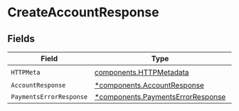 # CreateAccountResponse


## Fields

| Field                                                                                 | Type                                                                                  | Required                                                                              | Description                                                                           |
| ------------------------------------------------------------------------------------- | ------------------------------------------------------------------------------------- | ------------------------------------------------------------------------------------- | ------------------------------------------------------------------------------------- |
| `HTTPMeta`                                                                            | [components.HTTPMetadata](../../models/components/httpmetadata.md)                    | :heavy_check_mark:                                                                    | N/A                                                                                   |
| `AccountResponse`                                                                     | [*components.AccountResponse](../../models/components/accountresponse.md)             | :heavy_minus_sign:                                                                    | OK                                                                                    |
| `PaymentsErrorResponse`                                                               | [*components.PaymentsErrorResponse](../../models/components/paymentserrorresponse.md) | :heavy_minus_sign:                                                                    | Error                                                                                 |